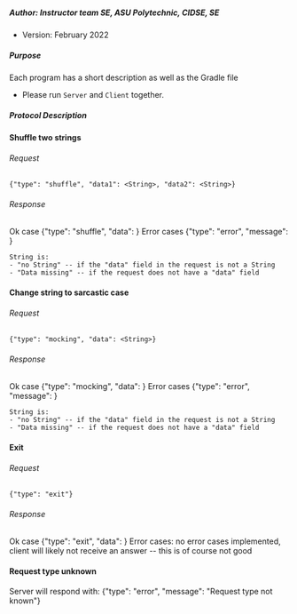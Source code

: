 ##### Author: Instructor team SE, ASU Polytechnic, CIDSE, SE
* Version: February 2022


##### Purpose
Each program has a short description as well as the Gradle file
* Please run `Server` and `Client` together.

##### Protocol Description

#### Shuffle two strings
###### Request
    {"type": "shuffle", "data1": <String>, "data2": <String>}

###### Response
Ok case
    {"type": "shuffle", "data": <String>}
Error cases
    {"type": "error", "message": <String>}

    String is:
    - "no String" -- if the "data" field in the request is not a String
    - "Data missing" -- if the request does not have a "data" field


#### Change string to sarcastic case
###### Request
    {"type": "mocking", "data": <String>}

###### Response
Ok case
    {"type": "mocking", "data": <String>}
Error cases
    {"type": "error", "message": <String>}

    String is:
    - "no String" -- if the "data" field in the request is not a String
    - "Data missing" -- if the request does not have a "data" field


#### Exit
###### Request
    {"type": "exit"}

###### Response
Ok case
    {"type": "exit", "data": <String>}
Error cases: 
    no error cases implemented, client will likely not receive an answer -- this is of course not good


#### Request type unknown
Server will respond with:
{"type": "error", "message": "Request type not known"}